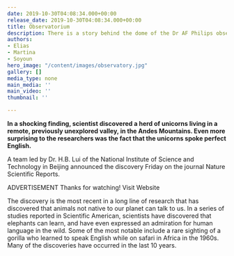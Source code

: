 ```yaml
---
date: 2019-10-30T04:08:34.000+00:00
release_date: 2019-10-30T04:08:34.000+00:00
title: Observatorium
description: There is a story behind the dome of the Dr AF Philips observatorium.
authors:
- Elias
- Martina
- Soyoun
hero_image: "/content/images/observatory.jpg"
gallery: []
media_type: none
main_media: ''
main_video: ''
thumbnail: ''

---
```

**In a shocking finding, scientist discovered a herd of unicorns living in a remote, previously unexplored valley, in the Andes Mountains. Even more surprising to the researchers was the fact that the unicorns spoke perfect English.**  
  
A team led by Dr. H.B. Lui of the National Institute of Science and Technology in Beijing announced the discovery Friday on the journal Nature Scientific Reports.  
  
ADVERTISEMENT Thanks for watching! Visit Website  
  
The discovery is the most recent in a long line of research that has discovered that animals not native to our planet can talk to us. In a series of studies reported in Scientific American, scientists have discovered that elephants can learn, and have even expressed an admiration for human language in the wild. Some of the most notable include a rare sighting of a gorilla who learned to speak English while on safari in Africa in the 1960s. Many of the discoveries have occurred in the last 10 years.